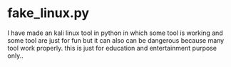 # fake_linux.py
I have made an kali linux tool in python in which some tool is working and some tool are just for fun but it can also can be dangerous because many tool work properly. this is just for education and entertainment purpose only..
